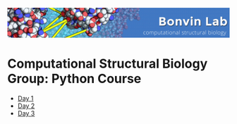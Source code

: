 ![Bonvin Lab](media/bonvinlab.jpg)

# Computational Structural Biology Group: Python Course

* [Day 1](slides/day_1.html)
* [Day 2](slides/day_2.html)
* [Day 3](slides/day_3.html)

